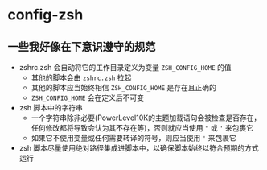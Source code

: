 # config-zsh

## 一些我好像在下意识遵守的规范

- zshrc.zsh 会自动将它的工作目录定义为变量 `ZSH_CONFIG_HOME` 的值
    - 其他的脚本会由 `zshrc.zsh` 拉起
    - 其他的脚本应当始终相信 `ZSH_CONFIG_HOME` 是存在且正确的
    - `ZSH_CONFIG_HOME` 会在定义后不可变
- zsh 脚本中的字符串
    - 一个字符串除非必要(PowerLevel10K的主题加载语句会被检查是否存在，任何修改都将导致会认为其不存在等)，否则就应当使用 `"` 或 `'` 来包裹它
    - 如果它不使用变量或任何需要转译的符号，则应当使用 `'` 来包裹它
- zsh 脚本尽量使用绝对路径集成进脚本中，以确保脚本始终以符合预期的方式运行
